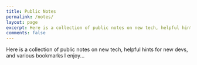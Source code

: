 ```yaml
---
title: Public Notes
permalink: /notes/
layout: page
excerpt: Here is a collection of public notes on new tech, helpful hints for new devs, and various bookmarks I enjoy...
comments: false
---
```


Here is a collection of public notes on new tech, helpful hints for new devs, and various bookmarks I enjoy...